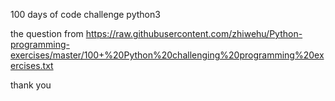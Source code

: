 100 days of code challenge python3 

the question from https://raw.githubusercontent.com/zhiwehu/Python-programming-exercises/master/100+%20Python%20challenging%20programming%20exercises.txt

thank you 